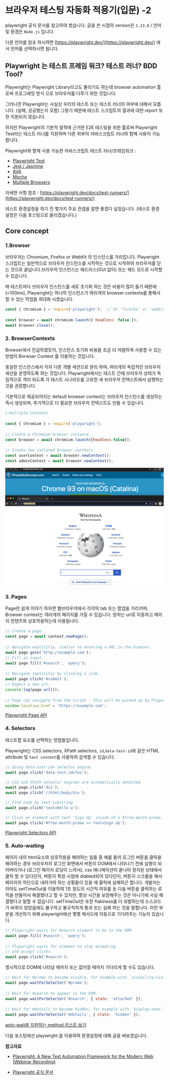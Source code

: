# 브라우저 테스팅 자동화 적용기(입문) -2

playwright 공식 문서를 참고하여 썼습니다. 글을 쓴 시점의 version은 `1.13.0` / 언어 및 환경은 `Node.js` 입니다.  
    
다른 언어를 참조 하시려면 [https://playwright.dev/](https://playwright.dev/) 에서 언어를 선택하시면 됩니다.


## Playwright 는 테스트 프레임 워크? 테스트 러너? BDD Tool?

Playwright는 Playwright Library라고도 불리기도 하는데 browser automation 툴로써 프로그래밍 방식 으로 브라우저를 다루기 위한 것입니다.

그러니깐 Playwright는 사실상 우리의 테스트 또는 테스트 러너의 여부에 대해서 모릅니다. (실패, 성공했는지 모름) 그렇기 때문에 테스트 스크립트의 결과에 대한 report 또한 지원되지 않습니다.  

하지만 Playwright의 기본적 철학에 근거한 E2E 테스팅을 위한 툴로써 Playwright Test라는 테스트 러너를 지원하며 다른 외부의 자바스크립트 러너와 함께 사용이 가능합니다. 

Playwright와 함께 사용 가능한 자바스크립트 테스트 러너/프레임워크 : 

- [Playwright Test](https://playwright.dev/docs/test-runners/#playwright-test)
- [Jest / Jasmine](https://playwright.dev/docs/test-runners/#jest--jasmine)
- [AVA](https://playwright.dev/docs/test-runners/#ava)
- [Mocha](https://playwright.dev/docs/test-runners/#mocha)
- [Multiple Browsers](https://playwright.dev/docs/test-runners/#multiple-browsers)

자세한 사항 참조 : [https://playwright.dev/docs/test-runners/](https://playwright.dev/docs/test-runners/)

테스트 환경설정을 하기 전 몇가지 주요 컨셉을 알면 좋겠다 싶었습니다. (테스트 환경 설정은 다음 포스팅으로 올리겠습니다.)
## Core concept

### 1.Browser

브라우저는 Chromium, Firefox or WebKit 의 인스턴스를 가리킵니다. Playwright 스크립트는 일반적으로 브라우저 인스턴스를 시작하는 것으로 시작하여 브라우저를 닫는 것으로 끝납니다.브라우저 인스턴스는 헤드리스(GUI 없이) 또는 헤드 모드로 시작할 수 있습니다.  

매 테스트마다 브라우저 인스턴스를 새로 초기화 하는 것은  비용이 많이 들기 때문에 (>100ms), Playwright는 하나의 인스턴스가 여러개의 browser contexts를 통해서 할 수 있는 작업을 최대화 시켰습니다.

```javascript
const { chromium } = require('playwright');  // Or 'firefox' or 'webkit'.

const browser = await chromium.launch({ headless: false });
await browser.close();
```

### 2. BrowserContexts

Browser에서 언급하였듯이, 인스턴스 초기화 비용을 조금 더 저렴하게 사용할 수 있는 방법이 Borwser Context 를 이용하는 것입니다.  

동일한 인스턴스에서 각자 다른 개별 세션으로 분리 하여, 여러개의 독립적인 브라우저 세션을 운영하도록 하는 것입니다. Playwright에서는 테스트 간에 브라우저 상태가 독립적으로 격리 되도록 각 테스트 시나리오를 고유한 새 브라우저 컨텍스트에서 실행하는 것을 권장합니다.  
  
기본적으로 제공되어지는 default browser context는 브라우저 인스턴스를 생성하는 즉시 생성되며, 추가적으로 더 필요한 브라우저 컨텍스트도 만들 수 있습니다.   

```javascript
//multiple contexts

const { chromium } = require('playwright');

// Create a Chromium browser instance
const browser = await chromium.launch({headless:false});

// Create two isolated browser contexts
const userContext = await browser.newContext();
const adminContext = await browser.newContext();
```
![context](./images/context.png) 

### 3. Pages   

Page란 쉽게 이야기 하자면 웹브라우저에서  각각의 tab  또는 팝업을 가리키며, Browser context는 여러개의 페이지를 가질 수 있습니다. 원하는 url로 이동하고 페이지 컨텐츠와 상호작용하는데 이용됩니다.

```javascript
// Create a page.
const page = await context.newPage();

// Navigate explicitly, similar to entering a URL in the browser.
await page.goto('http://example.com');
// Fill an input.
await page.fill('#search', 'query');

// Navigate implicitly by clicking a link.
await page.click('#submit');
// Expect a new url.
console.log(page.url());

// Page can navigate from the script - this will be picked up by Playwright.
window.location.href = 'https://example.com';

```
[Playwright Page API](https://playwright.dev/docs/api/class-page)

### 4. Selectors 

테스트할 요소를 선택하는 방법들입니다.

Playwright는 CSS selectors, XPath selectors, `id`,`data-test-id`와 같은 HTML attribute 및 `text content`를 사용하여 검색할 수 있습니다. 


```javascript
// Using data-test-id= selector engine 
await page.click('data-test-id=foo');
```
```javascript
// CSS and XPath selector engines are automatically detected
await page.click('div');
await page.click('//html/body/div');
```
```javascript
// Find node by text substring
await page.click('text=Hello w');
```

```javascript
// Click an element with text 'Sign Up' inside of a #free-month-promo.
await page.click('#free-month-promo >> text=Sign Up');
```
[Playwright Selectors API](https://playwright.dev/docs/api/class-selectors)



### 5. Auto-waiting

페이지 내의 html요소와 상호작용을 해야하는 일들 중 예를 들어 로그인 버튼을 클릭을 해야하는 경우 브라우저의 로그인 화면에서 버튼이 DOM에서 나타나기 전에 실행이 되어버리거나 (로그인 페이지 로딩이 느려서), css 애니메이션이 끝나야 정지된 상태에서 클릭 할 수 있다던지, 버튼이 특정 시점에 diabled되어 있다던지,  버튼이 스크롤을 해서 페이지의 하단으로 내려가야 하는 상황들이 있을 때 클릭에 실패하곤 합니다. 개발자는 아마도 setTimeOut을 이용하여 1초 정도의 시간적 여유를 둔 다음 버튼을 클릭하는 로직을 만들어서 해결했다고 할 수 있지만, 항상 시간을 보장해주는 것은 아니기에 사실 해결했다고 말할 수 없습니다. setTimeOut은 또한 flakiness를 더 유발하는데 소스코드가 바뀌지 않았음에도 불구하고 불규칙하게 통과 또는 실패 하는 것을 말합니다. 이런 부분을 개선하기 위해 playwright에선 몇몇 메서드에 자동으로 기다려주는 기능이 있습니다.

 
```javascript
// Playwright waits for #search element to be in the DOM
await page.fill('#search', 'query');

// Playwright waits for element to stop animating
// and accept clicks.
await page.click('#search');

```
명시적으로 DOM에 나타날 때까지 또는 없어질 때까지 기다리게 할 수도 있습니다.

```javascript
// Wait for #promo to become visible, for example with `visibility:visible`.
await page.waitForSelector('#promo');

// Wait for #search to appear in the DOM.
await page.waitForSelector('#search', { state: 'attached' });

// Wait for #details to become hidden, for example with `display:none`.
await page.waitForSelector('#details', { state: 'hidden' });

```
[aoto-wait을 지원하는 method 리스트 보기](https://playwright.dev/docs/actionability)


다음 포스팅에선 playwirght 을 이용하여 환경설정에 대해 글을 써보겠습니다.

**참고자료**
- [Playwright: A New Test Automation Framework for the Modern Web (Webinar Recording)](https://www.youtube.com/watch?v=_Jla6DyuEu4&t=1488s)

- [Playwright 공식 문서](https://playwright.dev/)
